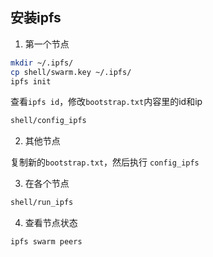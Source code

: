 ## 安装ipfs

1. 第一个节点

```bash
mkdir ~/.ipfs/
cp shell/swarm.key ~/.ipfs/
ipfs init
```

查看```ipfs id```，修改```bootstrap.txt```内容里的id和ip

```bash
shell/config_ipfs
```

2. 其他节点

复制新的```bootstrap.txt```，然后执行 ```config_ipfs```

3. 在各个节点

```bash
shell/run_ipfs
```

4. 查看节点状态

```bash
ipfs swarm peers
```
